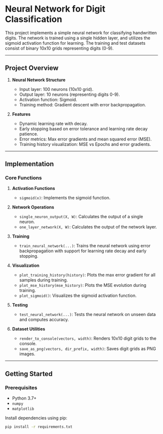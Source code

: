 # Neural Network for Digit Classification

This project implements a simple neural network for classifying handwritten digits. The network is trained using a single hidden layer, and utilizes the sigmoid activation function for learning. The training and test datasets consist of binary 10x10 grids representing digits (0-9).

---

## Project Overview

1. **Neural Network Structure**
    - Input layer: 100 neurons (10x10 grid).
    - Output layer: 10 neurons (representing digits 0-9).
    - Activation function: Sigmoid.
    - Training method: Gradient descent with error backpropagation.

2. **Features**
    - Dynamic learning rate with decay.
    - Early stopping based on error tolerance and learning rate decay patience.
    - Error metrics: Max error gradients and mean squared error (MSE).
    - Training history visualization: MSE vs Epochs and error gradients.

---

## Implementation

### Core Functions

1. **Activation Functions**
   - `sigmoid(x)`: Implements the sigmoid function.

2. **Network Operations**
   - `single_neuron_output(X, W)`: Calculates the output of a single neuron.
   - `one_layer_network(X, W)`: Calculates the output of the network layer.

3. **Training**
   - `train_neural_network(...)`: Trains the neural network using error backpropagation with support for learning rate decay and early stopping.

4. **Visualization**
   - `plot_training_history(history)`: Plots the max error gradient for all samples during training.
   - `plot_mse_history(mse_history)`: Plots the MSE evolution during training.
   - `plot_sigmoid()`: Visualizes the sigmoid activation function.

5. **Testing**
   - `test_neural_network(...)`: Tests the neural network on unseen data and computes accuracy.

6. **Dataset Utilities**
   - `render_to_console(vectors, width)`: Renders 10x10 digit grids to the console.
   - `save_as_png(vectors, dir_prefix, width)`: Saves digit grids as PNG images.

---

## Getting Started

### Prerequisites

- Python 3.7+
- `numpy`
- `matplotlib`

Install dependencies using pip:
```bash
pip install -r requirements.txt
